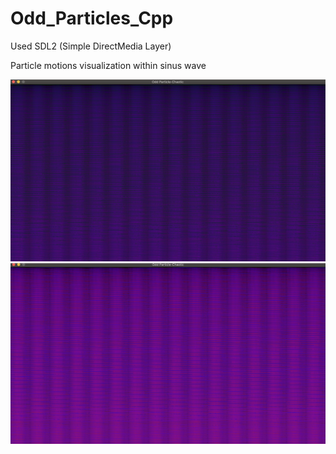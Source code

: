 # Odd_Particles_Cpp
Used SDL2 (Simple DirectMedia Layer)

Particle motions visualization within sinus wave 

![Alt text](https://github.com/sanoguzhan/Odd_Particles/blob/master/pic1.png?raw=true "Screenshot1 t = 0.2 ms")
![Alt text](https://github.com/sanoguzhan/Odd_Particles/blob/master/pic2.png?raw=true "Screenshot2 t = 0.6 ms")



